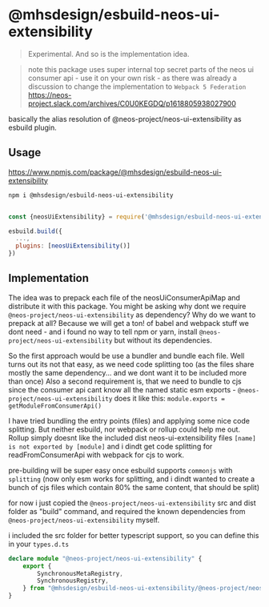 # @mhsdesign/esbuild-neos-ui-extensibility

> Experimental. And so is the implementation idea.

> note this package uses super internal top secret parts of the neos ui consumer api - use it on your own risk - as there was already a discussion to change the implementation to `Webpack 5 Federation` https://neos-project.slack.com/archives/C0U0KEGDQ/p1618805938027900

basically the alias resolution of @neos-project/neos-ui-extensibility as esbuild plugin.

## Usage
https://www.npmjs.com/package/@mhsdesign/esbuild-neos-ui-extensibility
```sh
npm i @mhsdesign/esbuild-neos-ui-extensibility
```

```js

const {neosUiExtensibility} = require('@mhsdesign/esbuild-neos-ui-extensibility')

esbuild.build({
  ...,
  plugins: [neosUiExtensibility()]
})
```

## Implementation
The idea was to prepack each file of the neosUiConsumerApiMap and distribute it with this package.
You might be asking why dont we require `@neos-project/neos-ui-extensibility` as dependency?
Why do we want to prepack at all? Because we will get a ton! of babel and webpack stuff we dont need - and i found no way to tell npm or yarn, install `@neos-project/neos-ui-extensibility` but without its dependencies.

So the first approach would be use a bundler and bundle each file.
Well turns out its not that easy, as we need code splitting too (as the files share mostly the same dependency... and we dont want it to be included more than once)
Also a second requirement is, that we need to bundle to cjs since the consumer api cant know all the named static esm exports - `@neos-project/neos-ui-extensibility` does it like this: `module.exports = getModuleFromConsumerApi()`

I have tried bundling the entry points (files) and applying some nice code splitting. But neither esbuild, nor webpack or rollup could help me out. Rollup simply doesnt like the included dist neos-ui-extensibility files `[name] is not exported by [module]` and i dindt get code splitting for readFromConsumerApi with webpack for cjs to work.

pre-building will be super easy once esbuild supports `commonjs` with `splitting` (now only esm works for splitting, and i dindt wanted to create a bunch of cjs files which contain 80% the same content, that should be split)

for now i just copied the `@neos-project/neos-ui-extensibility` src and dist folder as "build" command, and required the known dependencies from `@neos-project/neos-ui-extensibility` myself.

i included the src folder for better typescript support, so you can define this in your `types.d.ts`

```ts
declare module "@neos-project/neos-ui-extensibility" {
    export {
        SynchronousMetaRegistry,
        SynchronousRegistry,
    } from "@mhsdesign/esbuild-neos-ui-extensibility/@neos-project/neos-ui-extensibility/src/registry";
}
```
